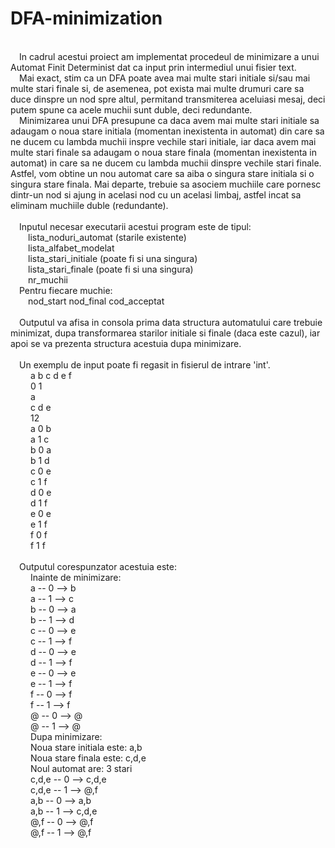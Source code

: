 # DFA-minimization
<br />
&emsp;In cadrul acestui proiect am implementat procedeul de minimizare a unui Automat Finit Determinist dat ca input prin intermediul unui fisier text. <br />
&emsp;Mai exact, stim ca un DFA poate avea mai multe stari initiale si/sau mai multe stari finale si, de asemenea, pot exista mai multe drumuri care sa duce dinspre un nod spre altul, permitand transmiterea aceluiasi mesaj, deci putem spune ca acele muchii sunt duble, deci redundante. <br />
&emsp;Minimizarea unui DFA presupune ca daca avem mai multe stari initiale sa adaugam o noua stare initiala (momentan inexistenta in automat) din care sa ne ducem cu lambda muchii inspre vechile stari initiale, iar daca avem mai multe stari finale sa adaugam o noua stare finala (momentan inexistenta in automat) in care sa ne ducem cu lambda muchii dinspre vechile stari finale. Astfel, vom obtine un nou automat care sa aiba o singura stare initiala si o singura stare finala. Mai departe, trebuie sa asociem muchiile care pornesc dintr-un nod si ajung in acelasi nod cu un acelasi limbaj, astfel incat sa eliminam muchiile duble (redundante). <br /><br />
&emsp;Inputul necesar executarii acestui program este de tipul:<br />
&emsp;&emsp;lista_noduri_automat (starile existente) <br />
&emsp;&emsp;lista_alfabet_modelat <br />
&emsp;&emsp;lista_stari_initiale (poate fi si una singura) <br />
&emsp;&emsp;lista_stari_finale (poate fi si una singura) <br />
&emsp;&emsp;nr_muchii <br />
&emsp;Pentru fiecare muchie: <br />
&emsp;&emsp;nod_start nod_final cod_acceptat <br /><br />
&emsp;Outputul va afisa in consola prima data structura automatului care trebuie minimizat, dupa transformarea starilor initiale si finale (daca este cazul), iar apoi se va prezenta structura acestuia dupa minimizare. <br /><br />
&emsp;Un exemplu de input poate fi regasit in fisierul de intrare 'int'. <br />
&emsp;&emsp; a b c d e f <br />
&emsp;&emsp; 0 1 <br />
&emsp;&emsp; a <br />
&emsp;&emsp; c d e <br />
&emsp;&emsp; 12 <br />
&emsp;&emsp; a 0 b <br />
&emsp;&emsp; a 1 c <br />
&emsp;&emsp; b 0 a <br />
&emsp;&emsp; b 1 d <br />
&emsp;&emsp; c 0 e <br />
&emsp;&emsp; c 1 f <br />
&emsp;&emsp; d 0 e <br />
&emsp;&emsp; d 1 f <br />
&emsp;&emsp; e 0 e <br />
&emsp;&emsp; e 1 f <br />
&emsp;&emsp; f 0 f <br />
&emsp;&emsp; f 1 f <br /><br />
&emsp;Outputul corespunzator acestuia este: <br />
&emsp;&emsp; Inainte de minimizare: <br />
&emsp;&emsp; a -- 0 --> b <br />
&emsp;&emsp; a -- 1 --> c <br />
&emsp;&emsp; b -- 0 --> a <br />
&emsp;&emsp; b -- 1 --> d <br />
&emsp;&emsp; c -- 0 --> e <br />
&emsp;&emsp; c -- 1 --> f <br />
&emsp;&emsp; d -- 0 --> e <br />
&emsp;&emsp; d -- 1 --> f <br />
&emsp;&emsp; e -- 0 --> e <br />
&emsp;&emsp; e -- 1 --> f <br />
&emsp;&emsp; f -- 0 --> f <br />
&emsp;&emsp; f -- 1 --> f <br />
&emsp;&emsp; @ -- 0 --> @ <br />
&emsp;&emsp; @ -- 1 --> @ <br />
&emsp;&emsp; Dupa minimizare: <br />
&emsp;&emsp; Noua stare initiala este: a,b <br />
&emsp;&emsp; Noua stare finala este: c,d,e <br />
&emsp;&emsp; Noul automat are: 3 stari <br />
&emsp;&emsp; c,d,e -- 0 --> c,d,e <br />
&emsp;&emsp; c,d,e -- 1 --> @,f <br />
&emsp;&emsp; a,b -- 0 --> a,b <br />
&emsp;&emsp; a,b -- 1 --> c,d,e <br />
&emsp;&emsp; @,f -- 0 --> @,f <br />
&emsp;&emsp; @,f -- 1 --> @,f <br />



